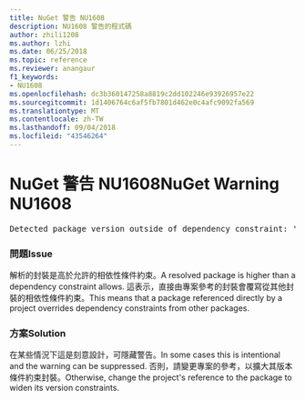 ```yaml
---
title: NuGet 警告 NU1608
description: NU1608 警告的程式碼
author: zhili1208
ms.author: lzhi
ms.date: 06/25/2018
ms.topic: reference
ms.reviewer: anangaur
f1_keywords:
- NU1608
ms.openlocfilehash: dc3b360147258a8819c2dd102246e93926957e22
ms.sourcegitcommit: 1d1406764c6af5fb7801d462e0c4afc9092fa569
ms.translationtype: MT
ms.contentlocale: zh-TW
ms.lasthandoff: 09/04/2018
ms.locfileid: "43546264"
---
```

# <a name="nuget-warning-nu1608"></a><span data-ttu-id="05670-103">NuGet 警告 NU1608</span><span class="sxs-lookup"><span data-stu-id="05670-103">NuGet Warning NU1608</span></span>

<pre>Detected package version outside of dependency constraint: 'PackageA' 1.0.0 requires 'PackageB' (= 1.0.0) but version 'PackageB' 2.0.0 was resolved.</pre>

### <a name="issue"></a><span data-ttu-id="05670-104">問題</span><span class="sxs-lookup"><span data-stu-id="05670-104">Issue</span></span>
<span data-ttu-id="05670-105">解析的封裝是高於允許的相依性條件約束。</span><span class="sxs-lookup"><span data-stu-id="05670-105">A resolved package is higher than a dependency constraint allows.</span></span> <span data-ttu-id="05670-106">這表示，直接由專案參考的封裝會覆寫從其他封裝的相依性條件約束。</span><span class="sxs-lookup"><span data-stu-id="05670-106">This means that a package referenced directly by a project overrides dependency constraints from other packages.</span></span>

### <a name="solution"></a><span data-ttu-id="05670-107">方案</span><span class="sxs-lookup"><span data-stu-id="05670-107">Solution</span></span>
<span data-ttu-id="05670-108">在某些情況下這是刻意設計，可隱藏警告。</span><span class="sxs-lookup"><span data-stu-id="05670-108">In some cases this is intentional and the warning can be suppressed.</span></span> <span data-ttu-id="05670-109">否則，請變更專案的參考，以擴大其版本條件約束封裝。</span><span class="sxs-lookup"><span data-stu-id="05670-109">Otherwise, change the project's reference to the package to widen its version constraints.</span></span>